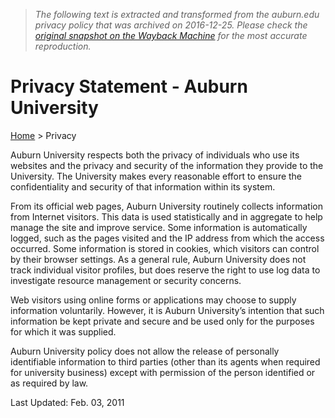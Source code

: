 > *The following text is extracted and transformed from the auburn.edu privacy policy that was archived on 2016-12-25. Please check the [original snapshot on the Wayback Machine](https://web.archive.org/web/20161225153233id_/http%3A//www.auburn.edu/privacy) for the most accurate reproduction.*

# Privacy Statement - Auburn University

[Home](http://www.auburn.edu/) > Privacy

Auburn University respects both the privacy of individuals who use its websites and the privacy and security of the information they provide to the University. The University makes every reasonable effort to ensure the confidentiality and security of that information within its system. 

From its official web pages, Auburn University routinely collects information from Internet visitors. This data is used statistically and in aggregate to help manage the site and improve service. Some information is automatically logged, such as the pages visited and the IP address from which the access occurred. Some information is stored in cookies, which visitors can control by their browser settings. As a general rule, Auburn University does not track individual visitor profiles, but does reserve the right to use log data to investigate resource management or security concerns.

Web visitors using online forms or applications may choose to supply information voluntarily. However, it is Auburn University’s intention that such information be kept private and secure and be used only for the purposes for which it was supplied.

Auburn University policy does not allow the release of personally identifiable information to third parties (other than its agents when required for university business) except with permission of the person identified or as required by law. 

Last Updated: Feb. 03, 2011
